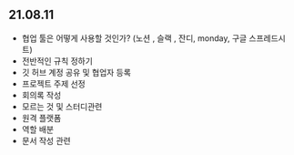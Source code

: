 
## 21.08.11 


- 협업 툴은 어떻게 사용할 것인가? (노션 , 슬랙 , 잔디, monday, 구글 스프레드시트)
- 전반적인 규칙 정하기
- 깃 허브 계정 공유 및 협업자 등록
- 프로젝트 주제 선정
- 회의록 작성
- 모르는 것 및 스터디관련
- 원격 플랫폼
- 역할 배분
- 문서 작성 관련


